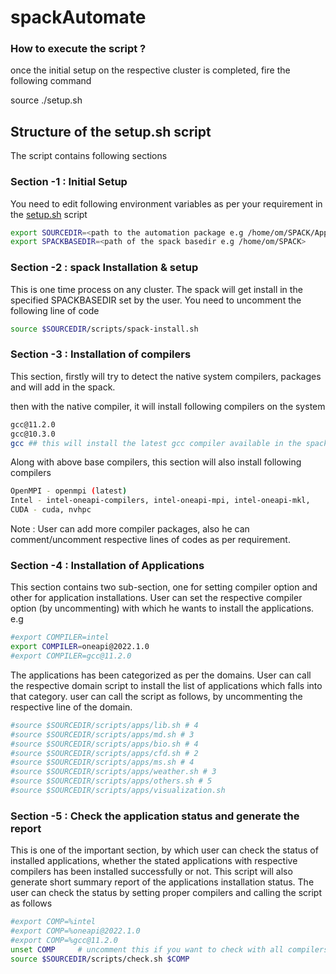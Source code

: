 # spackAutomate

### How to execute the script ?

once the initial setup on the respective cluster is completed, fire the following command

source ./setup.sh


## Structure of the setup.sh script

The script contains following sections 

### Section -1 : Initial Setup

You need to edit following environment variables as per your requirement in the [setup.sh](http://setup.sh) script

```bash
export SOURCEDIR=<path to the automation package e.g /home/om/SPACK/AppSetup >
export SPACKBASEDIR=<path of the spack basedir e.g /home/om/SPACK>
```

### Section -2 : spack Installation & setup

This is one time process on any cluster. The spack will get install in the specified SPACKBASEDIR set by the user. You need to uncomment the following line of code 

```bash
source $SOURCEDIR/scripts/spack-install.sh
```

### Section -3 : Installation of compilers

This section, firstly will try to detect the native system compilers, packages and will add in the spack.

then with the native compiler, it will install following compilers on the system

 

```bash
gcc@11.2.0
gcc@10.3.0
gcc ## this will install the latest gcc compiler available in the spack
```

Along with above base compilers, this section will also install following compilers

```bash
OpenMPI - openmpi (latest)
Intel - intel-oneapi-compilers, intel-oneapi-mpi, intel-oneapi-mkl, 
CUDA - cuda, nvhpc
```

Note : User can add more compiler packages, also he can comment/uncomment respective lines of codes as per requirement. 

 

### Section -4 : Installation of Applications

This section contains two sub-section, one for setting compiler option and other for application installations. User can set the respective compiler option (by uncommenting) with which he wants to install the applications. e.g

```bash
#export COMPILER=intel
export COMPILER=oneapi@2022.1.0
#export COMPILER=gcc@11.2.0
```

The applications has been categorized as per the domains. User can call the respective domain script to install the list of applications which falls into that category. user can call the script as follows, by uncommenting the respective line of the domain.

```bash
#source $SOURCEDIR/scripts/apps/lib.sh # 4
#source $SOURCEDIR/scripts/apps/md.sh # 3
#source $SOURCEDIR/scripts/apps/bio.sh # 4
#source $SOURCEDIR/scripts/apps/cfd.sh # 2
#source $SOURCEDIR/scripts/apps/ms.sh # 4
#source $SOURCEDIR/scripts/apps/weather.sh # 3
#source $SOURCEDIR/scripts/apps/others.sh # 5
#source $SOURCEDIR/scripts/apps/visualization.sh
```

### Section -5 : Check the application status and generate the report

This is one of the important section, by which user can check the status of installed applications, whether the stated applications with respective compilers has been installed successfully or not. This script will also generate short summary report of the applications installation status. The user can check the status by setting proper compilers and calling the script as follows

```bash
#export COMP=%intel
#export COMP=%oneapi@2022.1.0
#export COMP=%gcc@11.2.0
unset COMP     # uncomment this if you want to check with all compilers
source $SOURCEDIR/scripts/check.sh $COMP
```
